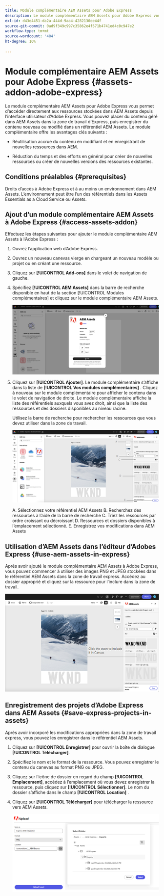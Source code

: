 ```yaml
---
title: Module complémentaire AEM Assets pour Adobe Express
description: Le module complémentaire AEM Assets pour Adobe Express vous permet d’accéder directement aux ressources stockées dans AEM Assets depuis l’interface utilisateur d’Adobe Express.
exl-id: d43e4451-da2a-444d-9aa4-4282130ee44f
source-git-commit: 0ad9f349c997c35862e4f571b4741ed4c0c947e2
workflow-type: tm+mt
source-wordcount: '484'
ht-degree: 16%

---
```


# Module complémentaire AEM Assets pour Adobe Express {#assets-addon-adobe-express}

Le module complémentaire AEM Assets pour Adobe Express vous permet d’accéder directement aux ressources stockées dans AEM Assets depuis l’interface utilisateur d’Adobe Express. Vous pouvez placer du contenu géré dans AEM Assets dans la zone de travail d’Express, puis enregistrer du contenu nouveau ou modifié dans un référentiel AEM Assets. Le module complémentaire offre les avantages clés suivants :

* Réutilisation accrue du contenu en modifiant et en enregistrant de nouvelles ressources dans AEM.

* Réduction du temps et des efforts en général pour créer de nouvelles ressources ou créer de nouvelles versions des ressources existantes.

## Conditions préalables {#prerequisites}

Droits d’accès à Adobe Express et à au moins un environnement dans AEM Assets. L’environnement peut être l’un des référentiels dans les Assets Essentials as a Cloud Service ou Assets.


## Ajout d’un module complémentaire AEM Assets à Adobe Express {#access-assets-addon}

Effectuez les étapes suivantes pour ajouter le module complémentaire AEM Assets à l’Adobe Express :

1. Ouvrez l’application web d’Adobe Express.

1. Ouvrez un nouveau canevas vierge en chargeant un nouveau modèle ou projet ou en créant une ressource.

1. Cliquez sur **[!UICONTROL Add-ons]** dans le volet de navigation de gauche.

1. Spécifiez **[!UICONTROL AEM Assets]** dans la barre de recherche disponible en haut de la section [!UICONTROL Modules complémentaires] et cliquez sur le module complémentaire AEM Assets.

   ![Module complémentaire AEM Assets](assets/aem-assets-add-on.png)

1. Cliquez sur **[!UICONTROL Ajouter]**. Le module complémentaire s’affiche dans la liste de **[!UICONTROL Vos modules complémentaires]** . Cliquez à nouveau sur le module complémentaire pour afficher le contenu dans le volet de navigation de droite. Le module complémentaire affiche la liste des référentiels auxquels vous avez droit, ainsi que la liste des ressources et des dossiers disponibles au niveau racine.

   Utilisez la barre de recherche pour rechercher les ressources que vous devez utiliser dans la zone de travail.

   ![Recherche de ressources dans le module complémentaire AEM Assets](assets/assets-add-on-browse-assets.png)

   A. Sélectionnez votre référentiel AEM Assets B. Recherchez des ressources à l’aide de la barre de recherche C. Triez les ressources par ordre croissant ou décroissant D. Ressources et dossiers disponibles à l’emplacement sélectionné. E. Enregistrez vos modifications dans AEM Assets



## Utilisation d’AEM Assets dans l’éditeur d’Adobes Express {#use-aem-assets-in-express}

Après avoir ajouté le module complémentaire AEM Assets à Adobe Express, vous pouvez commencer à utiliser des images PNG et JPEG stockées dans le référentiel AEM Assets dans la zone de travail express. Accédez au dossier approprié et cliquez sur la ressource pour l’inclure dans la zone de travail.

![Inclure des ressources à partir du module complémentaire Assets](assets/aem-assets-add-on-include-assets.png)


## Enregistrement des projets d’Adobe Express dans AEM Assets {#save-express-projects-in-assets}

Après avoir incorporé les modifications appropriées dans la zone de travail express, vous pouvez les enregistrer dans le référentiel AEM Assets.

1. Cliquez sur **[!UICONTROL Enregistrer]** pour ouvrir la boîte de dialogue **[!UICONTROL Télécharger]**.
1. Spécifiez le nom et le format de la ressource. Vous pouvez enregistrer le contenu du canevas au format PNG ou JPEG.

1. Cliquez sur l’icône de dossier en regard du champ **[!UICONTROL Emplacement]**, accédez à l’emplacement où vous devez enregistrer la ressource, puis cliquez sur **[!UICONTROL Sélectionner]**. Le nom du dossier s’affiche dans le champ **[!UICONTROL Location]** .

1. Cliquez sur **[!UICONTROL Télécharger]** pour télécharger la ressource vers AEM Assets.

   ![Enregistrer des ressources dans AEM](assets/aem-assets-add-on-save.png)
